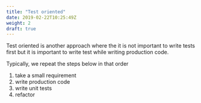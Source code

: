 ```yaml
---
title: "Test oriented"
date: 2019-02-22T10:25:49Z
weight: 2
draft: true
---
```


Test oriented is another approach where the it is not important to write tests first but it is important to write test while writing production code. 

Typically, we repeat the steps below in that order
1. take a small requirement
2. write production code
3. write unit tests
4. refactor